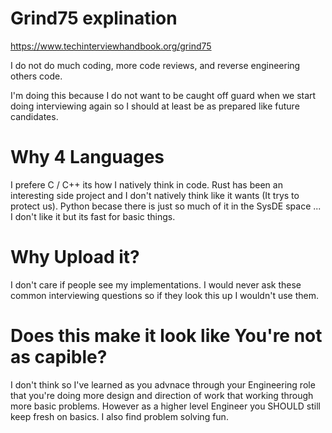 # Grind75 explination

https://www.techinterviewhandbook.org/grind75

I do not do much coding, more code reviews, and reverse engineering others code.

I'm doing this because I do not want to be caught off guard when we start doing interviewing again so I should at least be as prepared like future candidates.

# Why 4 Languages
I prefere C / C++ its how I natively think in code.  Rust has been an interesting side project and I don't natively think like it wants (It trys to protect us). Python becase there is just so much of it in the SysDE space ... I don't like it but its fast for basic things.

# Why Upload it?
I don't care if people see my implementations.  I would never ask these common interviewing questions so if they look this up I wouldn't use them.  

# Does this make it look like You're not as capible? 
I don't think so I've learned as you advnace through your Engineering role that you're doing more design and direction of work that working through more basic problems.  However as a higher level Engineer you SHOULD still keep fresh on basics.  I also find problem solving fun.

